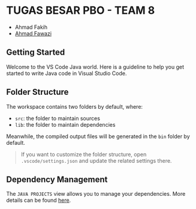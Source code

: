 <h1>TUGAS BESAR PBO - TEAM 8</h1>
<ul>
  <li>Ahmad Fakih</li>
  <li><a href="https://www.instagram.com/neckjunn/">Ahmad Fawazi</a></li>
</ul>

## Getting Started

Welcome to the VS Code Java world. Here is a guideline to help you get started to write Java code in Visual Studio Code.

## Folder Structure

The workspace contains two folders by default, where:

- `src`: the folder to maintain sources
- `lib`: the folder to maintain dependencies

Meanwhile, the compiled output files will be generated in the `bin` folder by default.

> If you want to customize the folder structure, open `.vscode/settings.json` and update the related settings there.

## Dependency Management

The `JAVA PROJECTS` view allows you to manage your dependencies. More details can be found [here](https://github.com/microsoft/vscode-java-dependency#manage-dependencies).
